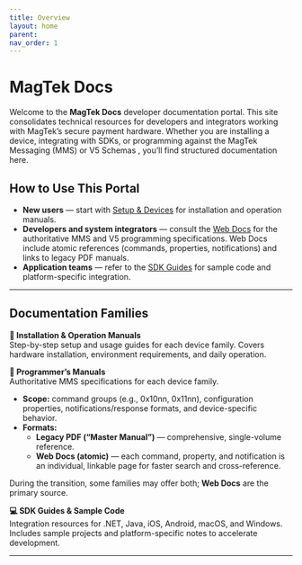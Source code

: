 ```yaml
---
title: Overview
layout: home
parent: 
nav_order: 1
---
```

# MagTek Docs

Welcome to the **MagTek Docs** developer documentation portal. This site consolidates technical resources for developers and integrators working with MagTek’s secure payment hardware. Whether you are installing a device, integrating with SDKs, or programming against the MagTek Messaging (MMS) or V5 Schemas , you’ll find structured documentation here.

## How to Use This Portal

- **New users** — start with [Setup & Devices](/setup/) for installation and operation manuals.
- **Developers and system integrators** — consult the [Web Docs](/web-docs/) for the authoritative MMS and V5 programming specifications. Web Docs include atomic references (commands, properties, notifications) and links to legacy PDF manuals.
- **Application teams** — refer to the [SDK Guides](/sdks/) for sample code and platform-specific integration.

---
## Documentation Families

**🔧 Installation & Operation Manuals**  
Step-by-step setup and usage guides for each device family. Covers hardware installation, environment requirements, and daily operation.

**📘 Programmer’s Manuals**  
Authoritative MMS specifications for each device family.

- **Scope:** command groups (e.g., 0x10nn, 0x11nn), configuration properties, notifications/response formats, and device-specific behavior.
- **Formats:**
  - **Legacy PDF (“Master Manual”)** — comprehensive, single-volume reference.
  - **Web Docs (atomic)** — each command, property, and notification is an individual, linkable page for faster search and cross-reference.

During the transition, some families may offer both; **Web Docs** are the primary source.

**💻 SDK Guides & Sample Code**  
Integration resources for .NET, Java, iOS, Android, macOS, and Windows. Includes sample projects and platform-specific notes to accelerate development.

---




